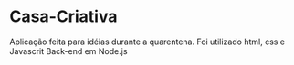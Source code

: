 # Casa-Criativa

Aplicação feita para idéias durante a quarentena.
Foi utilizado html, css e Javascrit
Back-end em Node.js

